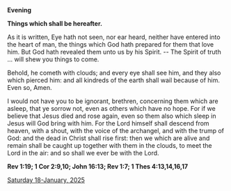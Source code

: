 **Evening**

**Things which shall be hereafter.**
 
As it is written, Eye hath not seen, nor ear heard, neither have entered into the heart of man, the things which God hath prepared for them that love him. But God hath revealed them unto us by his Spirit. -- The Spirit of truth ... will shew you things to come.
 
Behold, he cometh with clouds; and every eye shall see him, and they also which pierced him: and all kindreds of the earth shall wail because of him. Even so, Amen.
 
I would not have you to be ignorant, brethren, concerning them which are asleep, that ye sorrow not, even as others which have no hope. For if we believe that Jesus died and rose again, even so them also which sleep in Jesus will God bring with him. For the Lord himself shall descend from heaven, with a shout, with the voice of the archangel, and with the trump of God: and the dead in Christ shall rise first: then we which are alive and remain shall be caught up together with them in the clouds, to meet the Lord in the air: and so shall we ever be with the Lord.  

**Rev 1:19; 1 Cor 2:9,10; John 16:13; Rev 1:7; 1 Thes 4:13,14,16,17**

[Saturday 18-January, 2025](https://t.me/daily_light)

